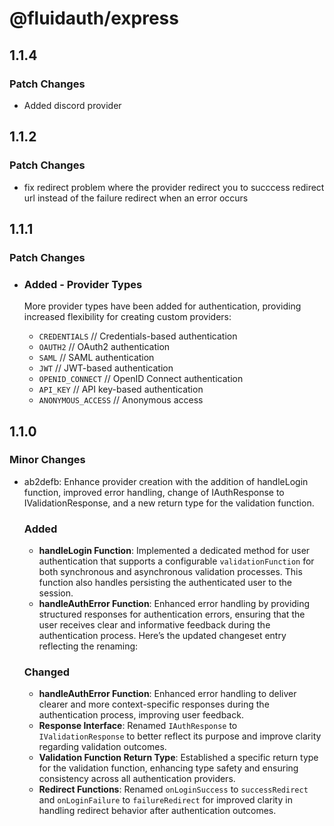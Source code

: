 # @fluidauth/express

## 1.1.4

### Patch Changes

- Added discord provider

## 1.1.2

### Patch Changes

- fix redirect problem where the provider redirect you to succcess redirect url instead of the failure redirect when an error occurs

## 1.1.1

### Patch Changes

- ### Added - Provider Types

  More provider types have been added for authentication, providing increased flexibility for creating custom providers:

  - `CREDENTIALS` // Credentials-based authentication
  - `OAUTH2` // OAuth2 authentication
  - `SAML` // SAML authentication
  - `JWT` // JWT-based authentication
  - `OPENID_CONNECT` // OpenID Connect authentication
  - `API_KEY` // API key-based authentication
  - `ANONYMOUS_ACCESS` // Anonymous access

## 1.1.0

### Minor Changes

- ab2defb: Enhance provider creation with the addition of handleLogin function, improved error handling, change of IAuthResponse to IValidationResponse, and a new return type for the validation function.

  ### Added

  - **handleLogin Function**: Implemented a dedicated method for user authentication that supports a configurable `validationFunction` for both synchronous and asynchronous validation processes. This function also handles persisting the authenticated user to the session.
  - **handleAuthError Function**: Enhanced error handling by providing structured responses for authentication errors, ensuring that the user receives clear and informative feedback during the authentication process.
    Here’s the updated changeset entry reflecting the renaming:

  ### Changed

  - **handleAuthError Function**: Enhanced error handling to deliver clearer and more context-specific responses during the authentication process, improving user feedback.
  - **Response Interface**: Renamed `IAuthResponse` to `IValidationResponse` to better reflect its purpose and improve clarity regarding validation outcomes.
  - **Validation Function Return Type**: Established a specific return type for the validation function, enhancing type safety and ensuring consistency across all authentication providers.
  - **Redirect Functions**: Renamed `onLoginSuccess` to `successRedirect` and `onLoginFailure` to `failureRedirect` for improved clarity in handling redirect behavior after authentication outcomes.
